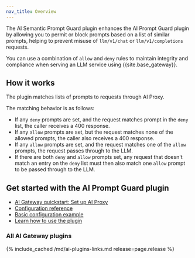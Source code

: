 ```yaml
---
nav_title: Overview
---
```


The AI Semantic Prompt Guard plugin enhances the AI Prompt Guard plugin by allowing you to permit or block prompts based on a list of similar prompts, helping to prevent misuse of `llm/v1/chat` or `llm/v1/completions` requests.


You can use a combination of `allow` and `deny` rules to maintain integrity and compliance when serving an LLM service using {{site.base_gateway}}.

## How it works

The plugin matches lists of prompts to requests through AI Proxy.

The matching behavior is as follows:
* If any `deny` prompts are set, and the request matches prompt in the `deny` list, the caller receives a 400 response.
* If any `allow` prompts are set, but the request matches none of the allowed prompts, the caller also receives a 400 response.
* If any `allow` prompts are set, and the request matches one of the `allow` prompts, the request passes through to the LLM.
* If there are both `deny` and `allow` prompts set, any request that doesn't match an entry on the `deny` list must then also match one `allow` prompt to be passed through to the LLM.

## Get started with the AI Prompt Guard plugin

* [AI Gateway quickstart: Set up AI Proxy](/gateway/latest/get-started/ai-gateway/)
* [Configuration reference](/hub/kong-inc/ai-semantic-prompt-guard/configuration/)
* [Basic configuration example](/hub/kong-inc/ai-semantic-prompt-guard/how-to/basic-example/)
* [Learn how to use the plugin](/hub/kong-inc/ai-semantic-prompt-guard/how-to/)

### All AI Gateway plugins

{% include_cached /md/ai-plugins-links.md release=page.release %}
